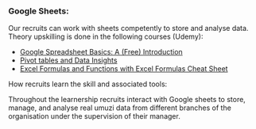 ### Google Sheets:


Our recruits can work with sheets competently to store and analyse data. Theory upskilling is done in the following courses (Udemy):

- [Google Spreadsheet Basics: A (Free) Introduction](https://www.udemy.com/google-spreadsheet-basics-a-free-introduction/)
- [Pivot tables and Data Insights](https://www.udemy.com/google-sheets-pivot-tables-plus-data-insights-for-beginners/)
- [Excel Formulas and Functions with Excel Formulas Cheat Sheet](https://www.udemy.com/course/excel-formulas-and-functions-for-beginners-with-cheat-sheet/)

How recruits learn the skill and associated tools:

Throughout the learnership recruits interact with Google sheets to store, manage, and analyse real umuzi data from different branches of the organisation under the supervision of their manager.   